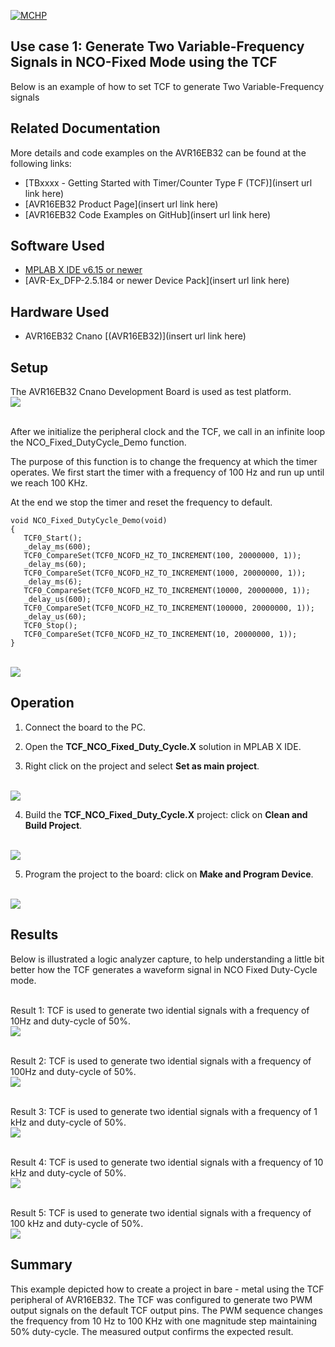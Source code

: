 [![MCHP](../images/microchip.png)](https://www.microchip.com)

## Use case 1: Generate Two Variable-Frequency Signals in NCO-Fixed Mode using the TCF

Below is an example of how to set TCF to generate Two Variable-Frequency signals

## Related Documentation
More details and code examples on the AVR16EB32 can be found at the following links:
- [TBxxxx - Getting Started with Timer/Counter Type F (TCF)](insert url link here)
- [AVR16EB32 Product Page](insert url link here)
- [AVR16EB32 Code Examples on GitHub](insert url link here)

## Software Used
- [MPLAB X IDE v6.15 or newer](https://www.microchip.com/en-us/tools-resources/develop/mplab-x-ide)
- [AVR-Ex_DFP-2.5.184 or newer Device Pack](insert url link here)

## Hardware Used
- AVR16EB32 Cnano [(AVR16EB32)](insert url link here)

## Setup
The AVR16EB32 Cnano Development Board is used as test platform.
<br><img src="../images/AVR16EB32_Cnano_Board.png">


<br>After we initialize the peripheral clock and the TCF, we call in an infinite loop the NCO_Fixed_DutyCycle_Demo function.

The purpose of this function is to change the frequency at which the timer operates. We first start the timer with a frequency of 100 Hz and run up until we reach 100 KHz.

At the end we stop the timer and reset the frequency to default.

```
void NCO_Fixed_DutyCycle_Demo(void)
{   
   TCF0_Start();
   _delay_ms(600);
   TCF0_CompareSet(TCF0_NCOFD_HZ_TO_INCREMENT(100, 20000000, 1));
   _delay_ms(60);
   TCF0_CompareSet(TCF0_NCOFD_HZ_TO_INCREMENT(1000, 20000000, 1));
   _delay_ms(6);
   TCF0_CompareSet(TCF0_NCOFD_HZ_TO_INCREMENT(10000, 20000000, 1));
   _delay_us(600);
   TCF0_CompareSet(TCF0_NCOFD_HZ_TO_INCREMENT(100000, 20000000, 1));
   _delay_us(60);
   TCF0_Stop();
   TCF0_CompareSet(TCF0_NCOFD_HZ_TO_INCREMENT(10, 20000000, 1));
}

```
<br><img src="../images/ncoFixedDutyCycleFlowchart.png">


## Operation

 1. Connect the board to the PC.

 2. Open the  **TCF_NCO_Fixed_Duty_Cycle.X** solution in MPLAB X IDE.

 3. Right click on the project and select **Set as main project**.

<br><img src="../images/setAsMain.png">

 4. Build the  **TCF_NCO_Fixed_Duty_Cycle.X**  project: click on **Clean and Build Project**.

<br><img src="../images/cleanAndBuild.png">

 5. Program the project to the board: click on **Make and Program Device**.

<br><img src="../images/flashProject.png">


## Results

Below is illustrated a logic analyzer capture, to help understanding a little bit better how the TCF generates a waveform signal in NCO Fixed Duty-Cycle mode.


<br>Result 1: TCF is used to generate two idential signals with a frequency of 10Hz and duty-cycle of 50%.
<br><img src="../images/10Hz.png">

<br>Result 2: TCF is used to generate two idential signals with a frequency of 100Hz and duty-cycle of 50%.
<br><img src="../images/100Hz.png">

<br>Result 3: TCF is used to generate two idential signals with a frequency of 1 kHz and duty-cycle of 50%.
<br><img src="../images/1KHz.png">

<br>Result 4: TCF is used to generate two idential signals with a frequency of 10 kHz and duty-cycle of 50%.
<br><img src="../images/10KHz.png">

<br>Result 5: TCF is used to generate two idential signals with a frequency of 100 kHz and duty-cycle of 50%.
<br><img src="../images/100KHz.png">



## Summary

This example depicted how to create a project in bare - metal using the TCF peripheral of AVR16EB32. The TCF was configured to generate two PWM output signals on the default TCF output pins. The PWM sequence changes the frequency from 10 Hz to 100 KHz with one magnitude step maintaining 50% duty-cycle. The measured output confirms the expected result.
